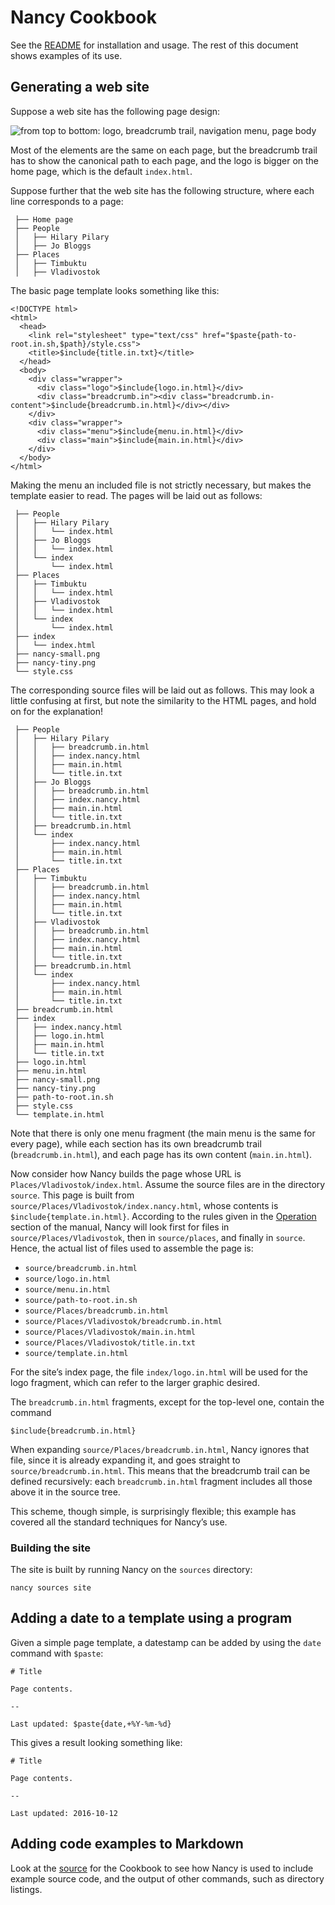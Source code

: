 # Nancy Cookbook

See the [README](README.md) for installation and usage. The rest of this
document shows examples of its use.

## Generating a web site <a name="website-example"></a>

Suppose a web site has the following page design:

![from top to bottom: logo, breadcrumb trail, navigation menu, page body](website.svg)

Most of the elements are the same on each page, but the breadcrumb trail has
to show the canonical path to each page, and the logo is bigger on the home
page, which is the default `index.html`.

Suppose further that the web site has the following structure, where each
line corresponds to a page:

```
 ├── Home page
 ├── People
 │   ├── Hilary Pilary
 │   ├── Jo Bloggs
 ├── Places
 │   ├── Timbuktu
 │   ├── Vladivostok
```

The basic page template looks something like this:

```
<!DOCTYPE html>
<html>
  <head>
    <link rel="stylesheet" type="text/css" href="$paste{path-to-root.in.sh,$path}/style.css">
    <title>$include{title.in.txt}</title>
  </head>
  <body>
    <div class="wrapper">
      <div class="logo">$include{logo.in.html}</div>
      <div class="breadcrumb.in"><div class="breadcrumb.in-content">$include{breadcrumb.in.html}</div></div>
    </div>
    <div class="wrapper">
      <div class="menu">$include{menu.in.html}</div>
      <div class="main">$include{main.in.html}</div>
    </div>
  </body>
</html>
```

Making the menu an included file is not strictly necessary, but makes the
template easier to read. The pages will be laid out as follows:

```
 ├── People
 │   ├── Hilary Pilary
 │   │   └── index.html
 │   ├── Jo Bloggs
 │   │   └── index.html
 │   └── index
 │       └── index.html
 ├── Places
 │   ├── Timbuktu
 │   │   └── index.html
 │   ├── Vladivostok
 │   │   └── index.html
 │   └── index
 │       └── index.html
 ├── index
 │   └── index.html
 ├── nancy-small.png
 ├── nancy-tiny.png
 └── style.css
```

The corresponding source files will be laid out as follows. This may look a
little confusing at first, but note the similarity to the HTML pages, and
hold on for the explanation!

```
 ├── People
 │   ├── Hilary Pilary
 │   │   ├── breadcrumb.in.html
 │   │   ├── index.nancy.html
 │   │   ├── main.in.html
 │   │   └── title.in.txt
 │   ├── Jo Bloggs
 │   │   ├── breadcrumb.in.html
 │   │   ├── index.nancy.html
 │   │   ├── main.in.html
 │   │   └── title.in.txt
 │   ├── breadcrumb.in.html
 │   └── index
 │       ├── index.nancy.html
 │       ├── main.in.html
 │       └── title.in.txt
 ├── Places
 │   ├── Timbuktu
 │   │   ├── breadcrumb.in.html
 │   │   ├── index.nancy.html
 │   │   ├── main.in.html
 │   │   └── title.in.txt
 │   ├── Vladivostok
 │   │   ├── breadcrumb.in.html
 │   │   ├── index.nancy.html
 │   │   ├── main.in.html
 │   │   └── title.in.txt
 │   ├── breadcrumb.in.html
 │   └── index
 │       ├── index.nancy.html
 │       ├── main.in.html
 │       └── title.in.txt
 ├── breadcrumb.in.html
 ├── index
 │   ├── index.nancy.html
 │   ├── logo.in.html
 │   ├── main.in.html
 │   └── title.in.txt
 ├── logo.in.html
 ├── menu.in.html
 ├── nancy-small.png
 ├── nancy-tiny.png
 ├── path-to-root.in.sh
 ├── style.css
 └── template.in.html
```

Note that there is only one menu fragment (the main menu is the same for
every page), while each section has its own breadcrumb trail
(`breadcrumb.in.html`), and each page has its own content
(`main.in.html`).

Now consider how Nancy builds the page whose URL is
`Places/Vladivostok/index.html`. Assume the source files are in the
directory `source`. This page is built from
`source/Places/Vladivostok/index.nancy.html`, whose contents is
`$include{template.in.html}`. According to the rules given in the
[Operation](README.md#operation) section of the manual, Nancy will look
first for files in `source/Places/Vladivostok`, then in `source/places`, and
finally in `source`. Hence, the actual list of files used to assemble the
page is:

[FIXME]: # (Replace the use of agrep with something npm-able; tidy up temp directory.)
* `source/breadcrumb.in.html`
* `source/logo.in.html`
* `source/menu.in.html`
* `source/path-to-root.in.sh`
* `source/Places/breadcrumb.in.html`
* `source/Places/Vladivostok/breadcrumb.in.html`
* `source/Places/Vladivostok/main.in.html`
* `source/Places/Vladivostok/title.in.txt`
* `source/template.in.html`

For the site’s index page, the file `index/logo.in.html` will be used for the
logo fragment, which can refer to the larger graphic desired.

The `breadcrumb.in.html` fragments, except for the top-level one, contain the
command

```
$include{breadcrumb.in.html}
```

When expanding `source/Places/breadcrumb.in.html`, Nancy ignores that file,
since it is already expanding it, and goes straight to
`source/breadcrumb.in.html`. This means that the breadcrumb trail can be
defined recursively: each `breadcrumb.in.html` fragment includes all those
above it in the source tree.

This scheme, though simple, is surprisingly flexible; this example has
covered all the standard techniques for Nancy’s use.

### Building the site

The site is built by running Nancy on the `sources` directory:

```
nancy sources site
```

[FIXME]: # (Explain how to serve the web site dynamically.)

## Adding a date to a template using a program <a name="date-example"></a>

Given a simple page template, a datestamp can be added by using the `date`
command with `$paste`:

```
# Title

Page contents.

--

Last updated: $paste{date,+%Y-%m-%d}
```

This gives a result looking something like:

```
# Title

Page contents.

--

Last updated: 2016-10-12
```

## Adding code examples to Markdown
[FIXME]: # (Explain the techniques)

Look at the [source](Cookbook.nancy.md) for the Cookbook to see how Nancy is
used to include example source code, and the output of other commands, such
as directory listings.

[FIXME]: # (Add an example about uniquely numbered invoices)
